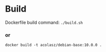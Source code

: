 # Build
Dockerfile build command:
`./build.sh`

### or
`docker build -t acolasz/debian-base:10.0.0 .`
